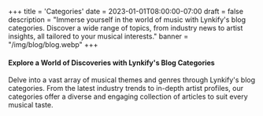 +++
title = 'Categories'
date = 2023-01-01T08:00:00-07:00
draft = false
description = "Immerse yourself in the world of music with Lynkify's blog categories. Discover a wide range of topics, from industry news to artist insights, all tailored to your musical interests."
banner = "/img/blog/blog.webp"
+++

#### Explore a World of Discoveries with Lynkify's Blog Categories

Delve into a vast array of musical themes and genres through Lynkify's blog categories. From the latest industry trends to in-depth artist profiles, our categories offer a diverse and engaging collection of articles to suit every musical taste.
